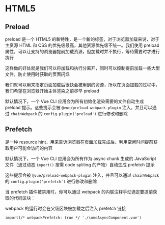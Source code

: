 # HTML5

## Preload

preload 是一个 HTML5 的新特性，是一个新的标签，对于浏览器加载来说，对于主资源 HTML 和 CSS 的优先级最高，其他资源优先级不统一。我们使用 preload 属性，可以让支持的浏览器提前加载资源，但加载时并不执行，等待需要时才进行执行

这样做的好处就是我们可以将加载和执行分离开，同时可以控制提前加载一些大型文件，防止使用时获取的页面闪烁

我们就可以用来指定页面加载后很快会被用到的资源，所以在页面加载的过程中，我们希望在浏览器开始主体渲染之前尽早 preload

默认情况下，一个 Vue CLI 应用会为所有初始化渲染需要的文件自动生成 preload 提示。这些提示会被 `@vue/preload-webpack-plugin` 注入，并且可以通过 `chainWebpack` 的 `config.plugin('preload')` 进行修改和删除

## Prefetch

是一种 resource hint，用来告诉浏览器在页面加载完成后，利用空闲时间提前获取用户可能会访问的内容

默认情况下，一个 Vue CLI 应用会为所有作为 async chunk 生成的 JavaScript 文件（通过动态 `import()` 按需 code spliting 的产物）自动生成 prefetch 提示

这些提示会被 `@vue/preload-webpack-plugin` 注入，并且可以通过 `chainWebpack` 的 `config.plugin('prefetch')` 进行修改和删除

当 prefetch 插件被禁用时，你可以通过 webpack 的内联注释手动选定要提前获取的代码区块：

webpack 的运行时会在父级区块被加载之后注入 prefetch 链接

`import(/* webpackPrefetch: true */ './someAsyncComponent.vue')`